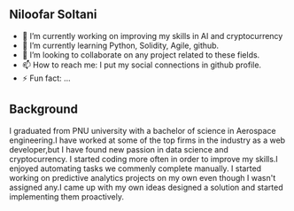 <h2>Niloofar Soltani </h2>

- 🔭 I’m currently working on improving my skills in AI and cryptocurrency  
- 🌱 I’m currently learning Python, Solidity, Agile, github.
- 👯 I’m looking to collaborate on any project related to these fields.
- 📫 How to reach me: I put my social connections in  github profile.
- ⚡ Fun fact: ...

<h2>Background </h2>
I graduated from PNU university with a bachelor of science in Aerospace engineering.I have worked at some of the top firms in the industry as a web developer,but I have found new passion in data science and cryptocurrency.
I started coding more often in order to improve my skills.I enjoyed automating tasks we commenly complete manually.
I started working on predictive analytics projects on my own even though I wasn't assigned any.I came up with my own ideas designed a solution and started implementing them proactively.

